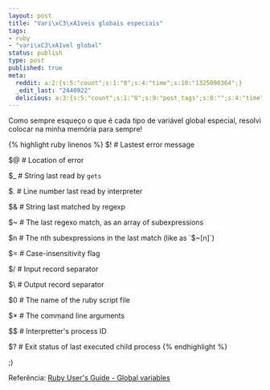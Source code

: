 ```yaml
---
layout: post
title: "Vari\xC3\xA1veis globais especiais"
tags:
- ruby
- "vari\xC3\xA1vel global"
status: publish
type: post
published: true
meta:
  reddit: a:2:{s:5:"count";s:1:"0";s:4:"time";s:10:"1325090364";}
  _edit_last: "2440922"
  delicious: a:3:{s:5:"count";s:1:"0";s:9:"post_tags";s:0:"";s:4:"time";s:10:"1294327215";}
---
```

Como sempre esqueço o que é cada tipo de variável global especial, resolvi colocar na minha memória para sempre!

{% highlight ruby linenos %}
$! # Lastest error message

$@ # Location of error

$_ # String last read by `gets`

$. # Line number last read by interpreter

$& # String last matched by regexp

$~ # The last regexo match, as an array of subexpressions

$n # The nth subexpressions in the last match (like as `$~[n]`)

$= # Case-insensitivity flag

$/ # Input record separator

$\ # Output record separator

$0 # The name of the ruby script file

$* # The command line arguments

$$ # Interpretter's process ID

$? # Exit status of last executed child process
{% endhighlight %}

;)

Referência: [Ruby User's Guide - Global variables](http://www.rubyist.net/~slagell/ruby/globalvars.html)
